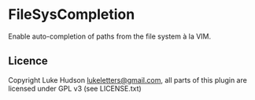 # FileSysCompletion #

Enable auto-completion of paths from the file system à la VIM.

## Licence ##

Copyright Luke Hudson <lukeletters@gmail.com>, all parts of this 
plugin are licensed under GPL v3 (see LICENSE.txt)